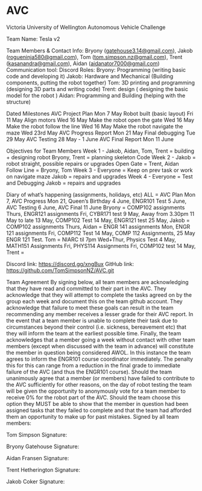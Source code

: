 # AVC
Victoria University of Wellington Autonomous Vehicle Challenge

Team Name: Tesla v2

Team Members & Contact Info: Bryony (gatehouse3.14@gmail.com), Jakob (rogueninja580@gmail.com), Tom (tom.simpson.nz@gmail.com), Trent (kasanandra@gmail.com), Aidan (aidanator7000@gmail.com) 
Communication tool: Discord
Roles: 
  Bryony: Programming (writing basic code and developing it)
  Jakob: Hardware and Mechanical (Building components, putting the robot together)
  Tom: 3D printing and programming (designing 3D parts and writing code)
  Trent: design ( designing the basic model for the robot )
  Aidan: Programming and Building (helping with the structure)

Dated Milestones
  AVC Project Plan			Mon 7 May
  Robot built (basic layout)   		Fri 11 May
  Align motors   				Wed 16 May
  Make the robot open the gate  	Wed 16 May
  Make the robot follow the line 	Wed 16 May
  Make the robot navigate the maze  	Wed 23rd May
  AVC Progress Report			Mon 21 May
  Final debugging    			Tue 29 May
  AVC Testing				28 May - 1 June
  AVC Final Report 			Mon 11 June
  
  Objectives for Team Members
  Week 1      -       Jakob, Aidan, Tom, Trent = building + designing robot
      Bryony, Trent = planning skeleton Code
  Week 2     -       Jakob = robot straight, possible repairs or upgrades
      Open Gate = Trent, Aidan
      Follow Line = Bryony, Tom
  Week 3    -       Everyone = Keep on prev task or work on navigate maze
      Jakob = repairs and upgrades
  Week 4    -       Everyone = Test and Debugging
      Jakob = repairs and upgrades

Diary of what’s happening (assignments, holidays, etc)
  ALL = AVC Plan Mon 7, AVC Progress Mon 21, Queen’s Birthday 4 June, ENGR101 Test 5 June, AVC Testing 6 June, AVC Final 11 June
  Bryony = COMP102 assignments Thurs, ENGR121 assignments Fri, CYBR171 test 9 May, Away from 3.30pm 11 May to late 13 May, COMP102 Test 14 May, ENGR121 test 25 May, 
  Jakob = COMP102 assignments Thurs, 
  Aidan = ENGR 141 assignments Mon, ENGR 121 assignments Fri, COMP112 Test 14 May, COMP 112 Assignments, 25 May ENGR 121 Test.
  Tom = NIARC til 7pm Wed+Thur, Physics Test 4 May, MATH151 Assignments Fri, PHYS114 Assignments Fri, COMP102 test 14 May, 
  Trent = 

Discord link:
  https://discord.gg/xngBux
GitHub link:
  https://github.com/TomSimpsonNZ/AVC.git

Team Agreement
By signing below, all team members are acknowledging that they have read and committed to their part in the AVC. They acknowledge that they will attempt to complete the tasks agreed on by the group each week and document this on the team github account. They acknowledge that failure to meet these goals can result in the team recommending any member receives a lesser grade for their AVC report. In the event that a team member is unable to complete their task due to circumstances beyond their control (i.e. sickness, bereavement etc) that they will inform the team at the earliest possible time. Finally, the team acknowledges that a member going a week without contact with other team members (except when discussed with the team in advance) will constitute the member in question being considered AWOL. In this instance the team agrees to inform the ENGR101 course coordinator immediately. The penalty this for this can range from a reduction in the final grade to immediate failure of the AVC (and thus the ENGR101 course). Should the team unanimously agree that a member (or members) have failed to contribute to the AVC sufficiently for other reasons, on the day of robot testing the team will be given the opportunity to anonymously vote for a team member to receive 0% for the robot part of the AVC. Should the team choose this option they MUST be able to show that the member in question had been assigned tasks that they failed to complete and that the team had afforded them an opportunity to make up for past mistakes. Signed by all team members: 

Tom Simpson Signature: 

Bryony Gatehouse Signature:

Aidan Fransen Signature:

Trent Hetherington Signature:

Jakob Coker Signature:
